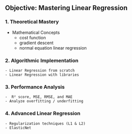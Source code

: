 ## Objective: Mastering Linear Regression

### 1. Theoretical Mastery

- Mathematical Concepts
  - cost function
  - gradient descent
  - normal equation linear regression

### 2. Algorithmic Implementation

    - Linear Regression from scratch
    - Linear Regression with libraries

### 3. Performance Analysis

    -  R² score, MSE, RMSE, and MAE
    - Analyze overfitting / underfitting

### 4. Advanced Linear Regression

    - Regularization techniques (L1 & L2)
    - ElasticNet
